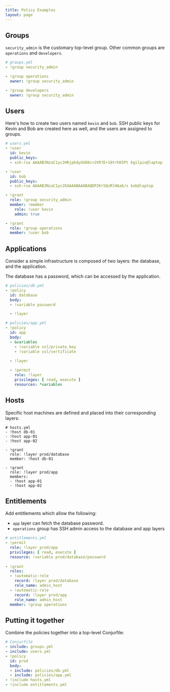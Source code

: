 ```yaml
---
title: Policy Examples
layout: page
---
```


## Groups

`security_admin` is the customary top-level group. Other common groups are `operations` and `developers`.

```yaml
# groups.yml
- !group security_admin

- !group operations
  owner: !group security_admin

- !group developers
  owner: !group security_admin
```

## Users

Here's how to create two users named `kevin` and `bob`. SSH public keys for Kevin and Bob are created here as well, and the users are assigned to groups.

```yaml
# users.yml
- !user
  id: kevin
  public_keys:
  - ssh-rsa AAAAB3NzaC1yc2HRjpbdyUG08c+2VR7E+10trhK5Pt kgilpin@laptop

- !user
  id: bob
  public_keys:
  - ssh-rsa AAAAB3NzaC1yc2EAAAABAAABAQDP2Kr5QzRlHAa6/s bob@laptop

- !grant
  role: !group security_admin
  member: !member
    role: !user kevin
    admin: true

- !grant
  role: !group operations
  member: !user bob
```

## Applications

Consider a simple infrastructure is composed of two layers: the database, and the application.

The database has a password, which can be accessed by the application.

```yaml
# policies/db.yml
- !policy
  id: database
  body:
  - !variable password

  - !layer
```

```yaml
# policies/app.yml
- !policy
  id: app
  body:
  - &variables
    - !variable ssl/private_key
    - !variable ssl/certificate
  
  - !layer

  - !permit
    role: !layer
    privileges: [ read, execute ]
    resources: *variables
```

## Hosts

Specific host machines are defined and placed into their corresponding layers:

```
# hosts.yml
- !host db-01
- !host app-01
- !host app-02

- !grant
  role: !layer prod/database
  member: !host db-01

- !grant
  role: !layer prod/app
  members:
  - !host app-01
  - !host app-02
```

## Entitlements

Add entitlements which allow the following:

* `app` layer can fetch the database password.
* `operations` group has SSH admin access to the database and app layers

```yaml
# entitlements.yml
- !permit
  role: !layer prod/app
  privileges: [ read, execute ]
  resource: !variable prod/database/password
  
- !grant
  roles:
  - !automatic-role
    record: !layer prod/database
    role_name: admin_host
  - !automatic-role
    record: !layer prod/app
    role_name: admin_host
  member: !group operations
```

## Putting it together

Combine the policies together into a top-level Conjurfile:

```yaml
# Conjurfile
- include: groups.yml
- include: users.yml
- !policy
  id: prod
  body:
  - include: policies/db.yml
  - include: policies/app.yml
- !include hosts.yml
- !include entitlements.yml
```
